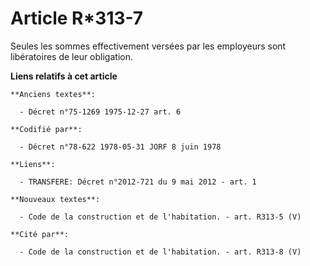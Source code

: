 # Article R*313-7

Seules les sommes effectivement versées par les employeurs sont libératoires de leur obligation.

**Liens relatifs à cet article**

	**Anciens textes**:

	  - Décret n°75-1269 1975-12-27 art. 6

	**Codifié par**:

	  - Décret n°78-622 1978-05-31 JORF 8 juin 1978

	**Liens**:

	  - TRANSFERE: Décret n°2012-721 du 9 mai 2012 - art. 1

	**Nouveaux textes**:

	  - Code de la construction et de l'habitation. - art. R313-5 (V)

	**Cité par**:

	  - Code de la construction et de l'habitation. - art. R313-8 (V)

